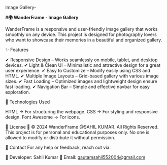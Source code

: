 Image Gallery-

 **#🌍 WanderFrame - Image Gallery**

WanderFrame is a responsive and user-friendly image gallery that works smoothly on any device. This project is designed for photography lovers who want to showcase their memories in a beautiful and organized gallery.

✨ Features

✔ Responsive Design – Works seamlessly on mobile, tablet, and desktop devices.
✔ Light & Clean UI – Minimalistic and attractive design for a great user experience.
✔ Easy to Customize – Modify easily using CSS and HTML.
✔ Multiple Image Layouts – Grid-based gallery with various image sizes.
✔ Fast Loading – Optimized images and lightweight design ensure fast loading.
✔ Navigation Bar – Simple and effective navbar for easy exploration.

📌 Technologies Used

HTML → For structuring the webpage.
CSS → For styling and responsive design.
Font Awesome → For icons.

📜 License
📌 © 2024 WanderFrame @SAHIL KUMAR. All Rights Reserved.
This project is for personal and educational purposes only. No one is allowed to modify or distribute it without permission.

📧 Contact
For any help or feedback, reach out via:

📌 Developer: Sahil Kumar
📌 Email: gautamsahil552004@gmail.com
